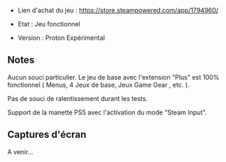 

- Lien d'achat du jeu : https://store.steampowered.com/app/1794960/

- Etat : Jeu fonctionnel
- Version : Proton Expérimental

## Notes

Aucun souci particulier. Le jeu de base avec l'extension "Plus" est 100% fonctionnel ( Menus, 4 Jeux de base, Jeux Game Gear , etc. ).

Pas de souci de ralentissement durant les tests.

Support de la manette PS5 avec l'activation du mode "Steam Input".

## Captures d'écran

A venir...
